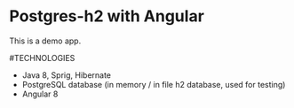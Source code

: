 # Postgres-h2 with Angular

This is a demo app.

#TECHNOLOGIES
- Java 8, Sprig, Hibernate
- PostgreSQL database (in memory / in file h2 database, used for testing)
- Angular 8
